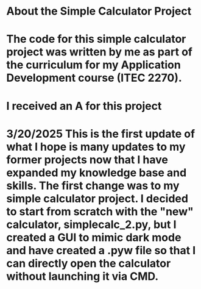 # About the Simple Calculator Project

# The code for this simple calculator project was written by me as part of the curriculum for my Application Development course (ITEC 2270).
# I received an A for this project

# 3/20/2025 This is the first update of what I hope is many updates to my former projects now that I have expanded my knowledge base and skills. The first change was to my simple calculator project. I decided to start from scratch with the "new" calculator, simplecalc_2.py, but I created a GUI to mimic dark mode and have created a .pyw file so that I can directly open the calculator without launching it via CMD.

